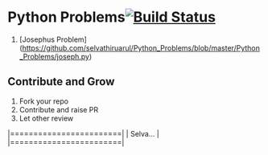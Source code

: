 # Python Problems[![Build Status](https://travis-ci.org/selvathiruarul/Python_Problems.svg?branch=master)](https://travis-ci.org/selvathiruarul/Python_Problems)

1. [Josephus Problem] (https://github.com/selvathiruarul/Python_Problems/blob/master/Python_Problems/joseph.py)

Contribute and Grow
-------------------
1. Fork your repo
2. Contribute and raise PR
3. Let other review

|========================|
|       Selva...         | 
|========================|

